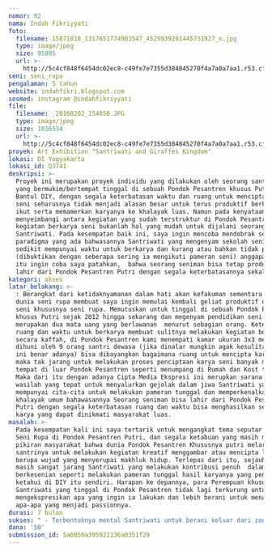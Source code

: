 ```yaml
---
nomor: 92
nama: Indah Fikriyyati
foto:
  filename: 15871818_1317851774903547_4529939291445731927_n.jpg
  type: image/jpeg
  size: 95895
  url: >-
    http://5c4cf848f6454dc02ec8-c49fe7e7355d384845270f4a7a0a7aa1.r53.cf2.rackcdn.com/9afb2e12-0cc6-487e-aec9-86e4c76e78ce/15871818_1317851774903547_4529939291445731927_n.jpg
seni: seni_rupa
pengalaman: 5 tahun
website: indahfikri.blogspot.com
sosmed: instagram @indahfikriyyati
file:
  filename: _20160202_154056.JPG
  type: image/jpeg
  size: 1016534
  url: >-
    http://5c4cf848f6454dc02ec8-c49fe7e7355d384845270f4a7a0a7aa1.r53.cf2.rackcdn.com/a8b152ae-46d7-400f-9027-fbcadd6445c1/_20160202_154056.JPG
proyek: Art Exhibition "Santriwati and Giraffes Kingdom"
lokasi: DI Yogyakarta
lokasi_id: Q3741
deskripsi: >-
  Proyek ini merupakan proyek individu yang dilakukan oleh seorang santriwati
  yang bermukim/bertempat tinggal di sebuah Pondok Pesantren khusus Putri di
  Bantul DIY, dengan segala keterbatasan waktu dan ruang untuk menciptakan karya
  seni seharusnya tidak menjadi alasan besar untuk terus produktif berkarya dan
  ikut serta memamerkan karyanya ke khalayak luas. Namun pada kenyataannya,
  menyeimbangi antara kegiatan yang sudah terstruktur di Pondok Pesantren dengan
  kegiatan berkarya seni bukanlah hal yang mudah untuk dijalani seorang
  Santriwati. Pada kesempatan baik ini, saya ingin mencoba mendobrak segala
  paradigma yang ada bahwasannya Santriwati yang mengenyam sekolah seni lebih
  sedikit mempunyai waktu untuk berkarya dan kurang atau bahkan tidak produktif
  (dibuktikan dengan seberapa sering ia mengikuti pameran seni) anggapan semacam
  itu ingin coba saya patahkan,  bahwa seorang seniman bisa tetap produktif dan
  lahir dari Pondok Pesantren Putri dengan segala keterbatasannya sekali pun.
kategori: akses
latar_belakang: >-
  : Berangkat dari ketidaknyamanan dalam hati akan kefakuman sementara dalam
  dunia seni rupa membuat saya ingin memulai kembali geliat produktif di dunia
  seni khususnya seni rupa. Memutuskan untuk tinggal di sebuah Pondok Pesantren
  khusus Putri sejak 2012 hingga sekarang dan megenyam pendidikan seni di kampus
  merupakan dua mata uang yang berlawanan  menurut sebagian orang. Keterbatasan
  ruang dan waktu untuk berkarya membuat sulitnya melakukan kegiatan berkesenian
  secara kaffah, di Pondok Pesantren kami menempati kamar ukuran 3x3 meter yang
  dihuni oleh 9 orang santri dewasa (jika dinalar mungkin agak kesulitan, namun
  ini benar adanya) bisa dibayangkan bagaimana ruang untuk mencipta karya seni,
  maka tak jarang untuk melakukan proses penciptaan karya seni banyak memakan
  tempat di luar Pondok Pesantren seperti menumpang di Rumah dan Kost teman.
  Maka dari itu dengan adanya Cipta Media Ekspresi ini merupkan sarana atau
  wasilah yang tepat untuk menyalurkan gejolak dalam jiwa Santriwati yang
  mempunyai cita-cita untuk melakukan pameran tunggal dan memperkenalkan ke
  khalayak umum bahawasannya Seorang seniman bisa lahir dari Pondok Pesatren
  Putri dengan segala keterbatasan ruang dan waktu bisa menghasilkan sebuah
  karya yang dapat dinikmati masyarakat luas.
masalah: >-
  Pada kesempatan kali ini saya tertarik untuk mengangkat tema seputar dunia
  Seni Rupa di Pondok Pesantren Putri, dan segala ketabuan yang masih melekat di
  pikiran masyarakat bahwa dunia Pondok Pesantren Khususnya putri melarang keras
  santrinya untuk melakukan kegiatan kreatif menggambar atau mencipta lukisan
  berupa wujud yang menyerupai makhluk hidup. Terlepas dari itu, sejauh ini
  masih sangat jarang Santriwati yang melakukan kontribusi penuh  dalam dunia
  berkesenian seperti melakukan pameran tunggal hasil karyanya yang penulis
  ketahui di DIY itu sendiri. Harapan ke depannya, para Perempuan khususnya para
  Santriwati yang tinggal di Pondok Pesantren tidak lagi terkurung untuk
  mengekspresikan apa yang ingin ia lakukan dan lebih berani untuk menampilkan
  apa-apa yang menjadi passionnya.
durasi: 7 bulan
sukses: " - Terbentuknya mental Santriwati untuk berani keluar dari zona yang itu-itu saja dalam proses berkarya seni \r\n-Memperkenalkan ke masyarakat luas bahwasannya dalam keterbatasan ruang dan waktu seorang Santriwati mampu produktif dan berkarya setara dengan seniman-seniman di luar sana\r\n- Mengubah mindset masyarakat akan pemahaman  terbatasnya membuat sebuah karya seni di Pondok Pesantren (tidak boleh melukis makhluk hidup dan sebagainya) adalah sebuah kekeliruan yang harus diluruskan\r\n- Setelahnya bisa lahir generasi Santriwati atau kelompok-kelompok seniman perempuan pedantren dengan karya yang lebih baik lagi dan berani menyuarakan keresahan hatinya melalui karya seni rupa\r\n"
dana: '50'
submission_id: 5a6056a395921136a0351f29
---
```

